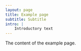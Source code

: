```yaml
---
layout: page
title: Example page
subtitle: Subtitle
intro: |
    Introductory text
---
```


The content of the example page.
